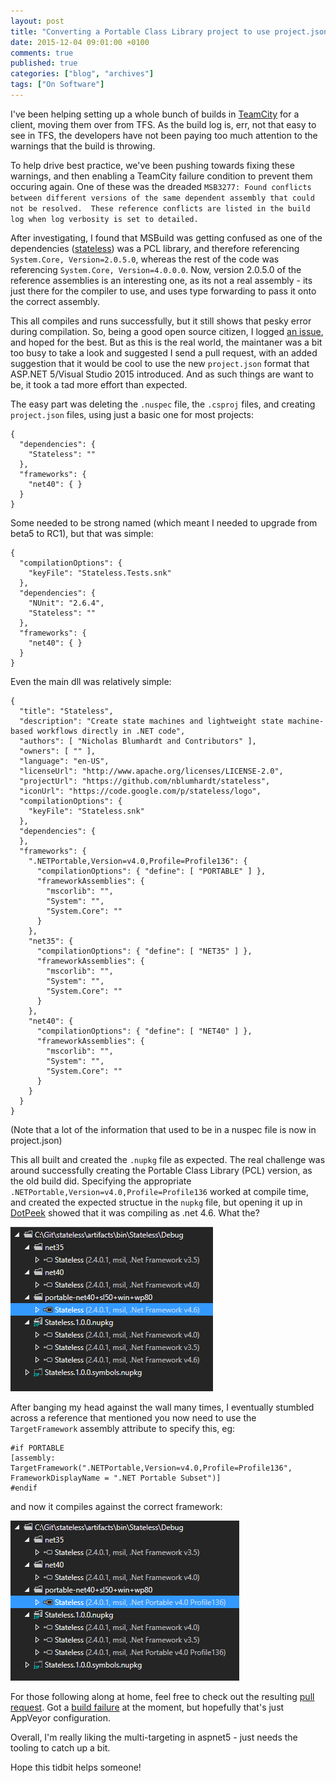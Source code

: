 ```yaml
---
layout: post
title: "Converting a Portable Class Library project to use project.json"
date: 2015-12-04 09:01:00 +0100
comments: true
published: true
categories: ["blog", "archives"]
tags: ["On Software"]
---
```


I've been helping setting up a whole bunch of builds in [TeamCity](http://jetbrains.com/teamcity) for a client, moving them over from TFS. As the build log is, err, not that easy to see in TFS, the developers have not been paying too much attention to the warnings that the build is throwing.

To help drive best practice, we've been pushing towards fixing these warnings, and then enabling a TeamCity failure condition to prevent them occuring again. One of these was the dreaded `MSB3277: Found conflicts between different versions of the same dependent assembly that could not be resolved.  These reference conflicts are listed in the build log when log verbosity is set to detailed.`

After investigating, I found that MSBuild was getting confused as one of the dependencies ([stateless](https://github.com/nblumhardt/stateless)) was a PCL library, and therefore referencing `System.Core, Version=2.0.5.0`, whereas the rest of the code was referencing `System.Core, Version=4.0.0.0`. Now, version 2.0.5.0 of the reference assemblies is an interesting one, as its not a real assembly - its just there for the compiler to use, and uses type forwarding to pass it onto the correct assembly.

This all compiles and runs successfully, but it still shows that pesky error during compilation. So, being a good open source citizen, I logged [an issue](https://github.com/nblumhardt/stateless/issues/37), and hoped for the best. But as this is the real world, the maintaner was a bit too busy to take a look and suggested I send a pull request, with an added suggestion that it would be cool to use the new `project.json` format that ASP.NET 5/Visual Studio 2015 introduced. And as such things are want to be, it took a tad more effort than expected.

<!-- more -->

The easy part was deleting the `.nuspec` file, the `.csproj` files, and creating `project.json` files, using just a basic one for most projects:

```
{
  "dependencies": {
    "Stateless": ""
  },
  "frameworks": {
    "net40": { }
  }
}
```

Some needed to be strong named (which meant I needed to upgrade from beta5 to RC1), but that was simple:

```
{
  "compilationOptions": {
    "keyFile": "Stateless.Tests.snk"
  },
  "dependencies": {
    "NUnit": "2.6.4",
    "Stateless": ""
  },
  "frameworks": {
    "net40": { }
  }
} 
``` 

Even the main dll was relatively simple:

```
{
  "title": "Stateless",
  "description": "Create state machines and lightweight state machine-based workflows directly in .NET code",
  "authors": [ "Nicholas Blumhardt and Contributors" ],
  "owners": [ "" ],
  "language": "en-US",
  "licenseUrl": "http://www.apache.org/licenses/LICENSE-2.0",
  "projectUrl": "https://github.com/nblumhardt/stateless",
  "iconUrl": "https://code.google.com/p/stateless/logo",
  "compilationOptions": {
    "keyFile": "Stateless.snk"
  },
  "dependencies": {
  },
  "frameworks": {
    ".NETPortable,Version=v4.0,Profile=Profile136": {
      "compilationOptions": { "define": [ "PORTABLE" ] },
      "frameworkAssemblies": {
        "mscorlib": "",
        "System": "",
        "System.Core": ""
      }
    },
    "net35": {
      "compilationOptions": { "define": [ "NET35" ] },
      "frameworkAssemblies": {
        "mscorlib": "",
        "System": "",
        "System.Core": ""
      }
    },
    "net40": {
      "compilationOptions": { "define": [ "NET40" ] },
      "frameworkAssemblies": {
        "mscorlib": "",
        "System": "",
        "System.Core": ""
      }
    }
  }
}
```

(Note that a lot of the information that used to be in a nuspec file is now in project.json)

This all built and created the `.nupkg` file as expected. The real challenge was around successfully creating the Portable Class Library (PCL) version, as the old build did. Specifying the appropriate `.NETPortable,Version=v4.0,Profile=Profile136` worked at compile time, and created the expected structue in the `nupkg` file, but opening it up in [DotPeek](http://jetbrains.com/dotpeek) showed that it was compiling as .net 4.6. What the?

![.net 4.0 PCL ends up targeting .net v4.6?](/assets/img/portable-class-libraries-in-aspnet5-incorrect-framework.png)

After banging my head against the wall many times, I eventually stumbled across a reference that mentioned you now need to use the `TargetFramework` assembly attribute to specify this, eg:

```
#if PORTABLE
[assembly: TargetFramework(".NETPortable,Version=v4.0,Profile=Profile136", FrameworkDisplayName = ".NET Portable Subset")]
#endif
```
  
and now it compiles against the correct framework:

![targeting correct framework](/assets/img/portable-class-libraries-in-aspnet5-correct-framework.png)

For those following along at home, feel free to check out the resulting [pull request](https://github.com/nblumhardt/stateless/pull/41). Got a [build failure](https://ci.appveyor.com/project/NicholasBlumhardt/stateless/build/2.5.33) at the moment, but hopefully that's just AppVeyor configuration.

Overall, I'm really liking the multi-targeting in aspnet5 - just needs the tooling to catch up a bit.

Hope this tidbit helps someone!
